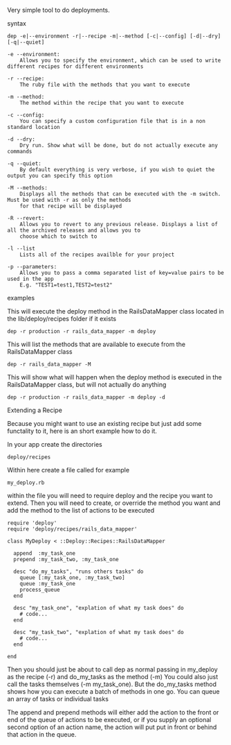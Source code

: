 Very simple tool to do deployments.

syntax

    dep -e|--environment -r|--recipe -m|--method [-c|--config] [-d|--dry] [-q|--quiet]

    -e --environment:
        Allows you to specify the environment, which can be used to write different recipes for different environments

    -r --recipe:
        The ruby file with the methods that you want to execute

    -m --method:
        The method within the recipe that you want to execute

    -c --config:
        You can specify a custom configuration file that is in a non standard location

    -d --dry:
        Dry run. Show what will be done, but do not actually execute any commands

    -q --quiet:
        By default everything is very verbose, if you wish to quiet the output you can specify this option

    -M --methods:
        Displays all the methods that can be executed with the -m switch. Must be used with -r as only the methods
        for that recipe will be displayed

    -R --revert:
        Allows you to revert to any previous release. Displays a list of all the archived releases and allows you to
        choose which to switch to

    -l --list
        Lists all of the recipes availble for your project

    -p --parameters:
        Allows you to pass a comma separated list of key=value pairs to be used in the app
        E.g. "TEST1=test1,TEST2=test2"

examples

This will execute the deploy method in the RailsDataMapper class located in the lib/deploy/recipes folder if it exists

    dep -r production -r rails_data_mapper -m deploy

This will list the methods that are available to execute from the RailsDataMapper class

    dep -r rails_data_mapper -M

This will show what will happen when the deploy method is executed in the RailsDataMapper class, but will not actually do anything

    dep -r production -r rails_data_mapper -m deploy -d

Extending a Recipe

Because you might want to use an existing recipe but just add some functality to it, here is an short example how to do it.

In your app create the directories

    deploy/recipes

Within here create a file called for example

    my_deploy.rb

within the file you will need to require deploy and the recipe you want to extend.
Then you will need to create, or override the method you want and add the method to the list of actions to be executed

    require 'deploy'
    require 'deploy/recipes/rails_data_mapper'

    class MyDeploy < ::Deploy::Recipes::RailsDataMapper

      append  :my_task_one
      prepend :my_task_two, :my_task_one

      desc "do_my_tasks", "runs others tasks" do
        queue [:my_task_one, :my_task_two]
        queue :my_task_one
        process_queue
      end

      desc "my_task_one", "explation of what my task does" do
        # code...
      end

      desc "my_task_two", "explation of what my task does" do
        # code...
      end

    end

Then you should just be about to call dep as normal passing in my_deploy as the recipe (-r) and do_my_tasks as the method (-m)
You could also just call the tasks themselves (-m my_task_one). But the do_my_tasks method shows how you can execute a batch
of methods in one go. You can queue an array of tasks or individual tasks

The append and prepend methods will either add the action to the front or end of the queue of actions to be executed,
or if you supply an optional second option of an action name, the action will put put in front or behind that action in the queue.
